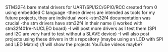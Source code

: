 
STM32F4 bare metal drivers for UART/SPI/I2C/GPIO/RCC created from 0 using embedded C language
-these drivers are intended as tools for my future projects, they are individual work
-stm32f4 documentation was crucial
-the stm drivers have stm32f4 in their name (i worked with stm32f401re-NUCLEO board)
-I will post more drivers as I test them (SPI and I2C are very hard to test without a SLAVE device)
-I will also post projects using these drivers in this repository (maybe using an LCD with SPI and LED Matrix)
//I will show the projects YouTube videos maybe?
